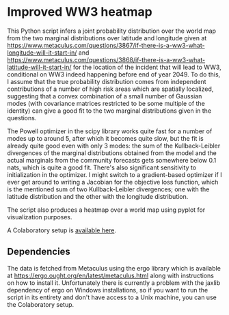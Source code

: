 # Improved WW3 heatmap

This Python script infers a joint probability distribution over the world map from the two marginal distributions over latitude and longitude given at https://www.metaculus.com/questions/3867/if-there-is-a-ww3-what-longitude-will-it-start-in/ and https://www.metaculus.com/questions/3868/if-there-is-a-ww3-what-latitude-will-it-start-in/ for the location of the incident that will lead to WW3, conditional on WW3 indeed happening before end of year 2049. To do this, I assume that the true probability distribution comes from independent contributions of a number of high risk areas which are spatially localized, suggesting that a convex combination of a small number of Gaussian modes (with covariance matrices restricted to be some multiple of the identity) can give a good fit to the two marginal distributions given in the questions.

The Powell optimizer in the scipy library works quite fast for a number of modes up to around 5, after which it becomes quite slow, but the fit is already quite good even with only 3 modes: the sum of the Kullback-Leibler divergences of the marginal distributions obtained from the model and the actual marginals from the community forecasts gets somewhere below 0.1 nats, which is quite a good fit. There's also significant sensitivity to initialization in the optimizer. I might switch to a gradient-based optimizer if I ever get around to writing a Jacobian for the objective loss function, which is the mentioned sum of two Kullback-Leibler divergences; one with the latitude distribution and the other with the longitude distribution.

The script also produces a heatmap over a world map using pyplot for visualization purposes.

A Colaboratory setup is [available here](https://colab.research.google.com/drive/1vULirmiot4vMHMFzTnY1l1kiIPwgrqei#scrollTo=1f5wDgZNwxrf).

## Dependencies

The data is fetched from Metaculus using the ergo library which is available at https://ergo.ought.org/en/latest/metaculus.html along with instructions on how to install it. Unfortunately there is currently a problem with the jaxlib dependency of ergo on Windows installations, so if you want to run the script in its entirety and don't have access to a Unix machine, you can use the Colaboratory setup.
